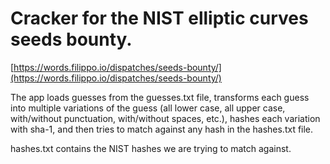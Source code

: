 # Cracker for the NIST elliptic curves seeds bounty.

[https://words.filippo.io/dispatches/seeds-bounty/](https://words.filippo.io/dispatches/seeds-bounty/)

The app loads guesses from the guesses.txt file, transforms each guess into multiple variations of the guess (all lower case, all upper case, with/without punctuation, with/without spaces, etc.), hashes each variation with sha-1, and then tries to match against any hash in the hashes.txt file.

hashes.txt contains the NIST hashes we are trying to match against.
